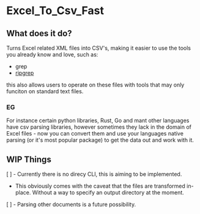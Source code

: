 # Excel_To_Csv_Fast

## What does it do?

Turns Excel related XML files into CSV's, making it easier to use the tools you already know and love,
such as:

- grep
- [ripgrep](https://github.com/BurntSushi/ripgrep)

this also allows users to operate on these files with tools that may only funciton on standard text files.

### EG

For instance certain python libraries, Rust, Go and mant other languages have csv parsing libraries, however sometimes they lack in the domain of Excel files - now you can convert them and use your languages native parsing (or it's most popular package) to get the data out and work with it.


## WIP Things

[ ] - Currently there is no direcy CLI, this is aiming to be implemented.

- This obviously comes with the caveat that the files are transformed in-place. Without a way to specify an output directory at the moment.

[ ] - Parsing other documents is a future possibility.
